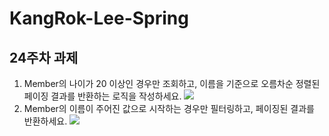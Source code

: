 # KangRok-Lee-Spring

## 24주차 과제
1. Member의 나이가 20 이상인 경우만 조회하고, 이름을 기준으로 오름차순 정렬된 페이징 결과를 반환하는 로직을 작성하세요.
![](https://github.com/user-attachments/assets/7c0f83bc-3636-441a-991e-f2e2e4340abd)
2. Member의 이름이 주어진 값으로 시작하는 경우만 필터링하고, 페이징된 결과를 반환하세요.
![](https://github.com/user-attachments/assets/b8f2f11c-03e9-46ad-ba75-e13fbd4a21d8)
